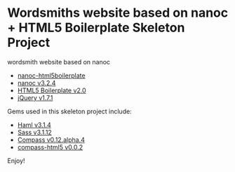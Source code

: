 Wordsmiths website based on nanoc + HTML5 Boilerplate Skeleton Project
===

wordsmith website based on nanoc
- [nanoc-html5boilerplate](https://github.com/jingoro/nanoc-html5boilerplate)
- [nanoc v3.2.4](http://nanoc.stoneship.org/)
- [HTML5 Boilerplate v2.0](http://html5boilerplate.com/)
- [jQuery v1.7.1](http://jquery.com/)

Gems used in this skeleton project include:

- [Haml v3.1.4](http://haml-lang.com/)
- [Sass v3.1.12](http://sass-lang.com/)
- [Compass v0.12.alpha.4](http://compass-style.org/)
- [compass-html5 v0.0.2](https://github.com/sporkd/compass-h5bp)

Enjoy!

